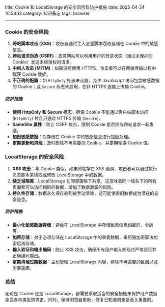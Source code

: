 title: Cookie 和 LocalStorage 的安全风险及防护措施
date: 2025-04-24 10:58:13
category: 知识备忘
tags: browser

---

### **Cookie 的安全风险**

1. **跨站脚本攻击 (XSS)**：攻击者通过注入恶意脚本窃取存储在 Cookie 中的敏感信息。
2. **跨站请求伪造 (CSRF)**：恶意网站可以利用用户的登录状态（通过未保护的 Cookie）发送未经授权的请求。
3. **中间人攻击 (MITM)**：如果没有使用 HTTPS，攻击者可以在网络传输过程中截获 Cookie 数据。
4. **不正确的配置**：如 `HttpOnly` 标志未设置，允许 JavaScript 访问包含敏感数据的 Cookie；或 `Secure` 标志未启用，在非 HTTPS 连接上传输 Cookie。

##### **防护措施**

- **使用 HttpOnly 和 Secure 标志**：确保 Cookie 不能通过客户端脚本访问 (`HttpOnly`) 并且只通过 HTTPS 传输 (`Secure`)。
- **SameSite 属性**：防止 CSRF 攻击，限制 Cookie 是否应与跨站请求一起发送。
- **加密敏感数据**：对存储在 Cookie 中的敏感信息进行加密处理。
- **定期更新和清理**：及时删除不再需要的 Cookie，并定期轮换 Cookie 值。

### **LocalStorage 的安全风险**

1. **XSS 攻击**：与 Cookie 类似，如果网站存在 XSS 漏洞，攻击者可以通过执行恶意脚本来读取或修改 LocalStorage 中的数据。
2. **缺乏域隔离**：LocalStorage 在同源策略下共享，这意味着同一域名下的所有页面都可以访问相同的数据，增加了数据泄露的风险。
3. **持久性存储**：数据永久保存直到被手动清除，这可能使得旧数据成为潜在的安全隐患。

##### **防护措施**

- **最小化敏感数据存储**：避免在 LocalStorage 中存储敏感信息如密码、令牌等。
- **加密存储**：对于必须存储在 LocalStorage 中的重要数据，采用强加密算法加密后再存储。
- **输入验证和输出编码**：防止 XSS 攻击，确保所有用户输入都经过严格验证并正确编码输出。
- **定期清理过期数据**：主动管理 LocalStorage 内容，移除不再需要的数据以减少暴露面。

### 总结

无论是 Cookie 还是 LocalStorage，都需要采取适当的安全措施来保护用户数据免受各种类型的攻击。同时，保持浏览器更新，修复已知漏洞也是至关重要的。
